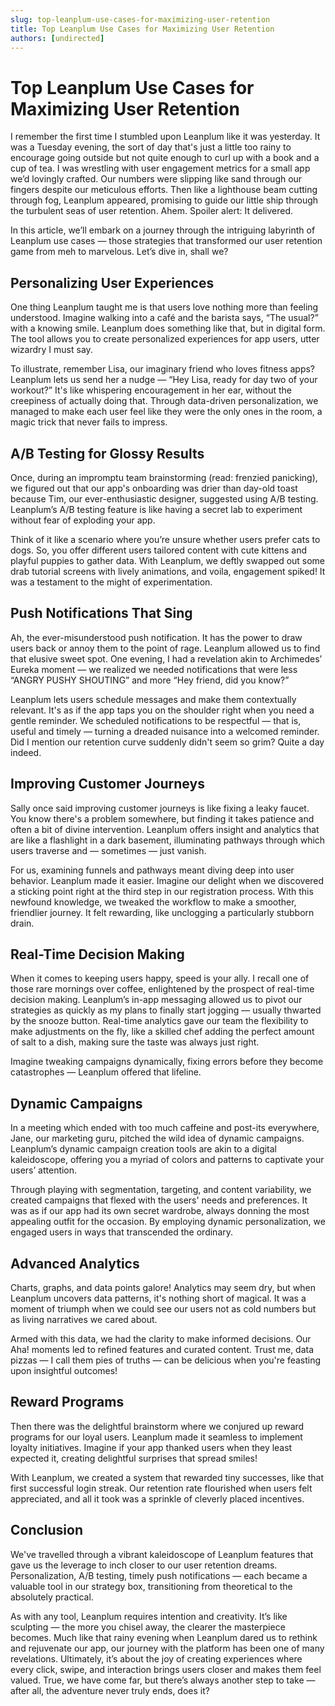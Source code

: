 ```yaml
---
slug: top-leanplum-use-cases-for-maximizing-user-retention
title: Top Leanplum Use Cases for Maximizing User Retention
authors: [undirected]
---
```



# Top Leanplum Use Cases for Maximizing User Retention

I remember the first time I stumbled upon Leanplum like it was yesterday. It was a Tuesday evening, the sort of day that's just a little too rainy to encourage going outside but not quite enough to curl up with a book and a cup of tea. I was wrestling with user engagement metrics for a small app we’d lovingly crafted. Our numbers were slipping like sand through our fingers despite our meticulous efforts. Then like a lighthouse beam cutting through fog, Leanplum appeared, promising to guide our little ship through the turbulent seas of user retention. Ahem. Spoiler alert: It delivered.

In this article, we’ll embark on a journey through the intriguing labyrinth of Leanplum use cases — those strategies that transformed our user retention game from meh to marvelous. Let’s dive in, shall we?

## Personalizing User Experiences

One thing Leanplum taught me is that users love nothing more than feeling understood. Imagine walking into a café and the barista says, “The usual?” with a knowing smile. Leanplum does something like that, but in digital form. The tool allows you to create personalized experiences for app users, utter wizardry I must say.

To illustrate, remember Lisa, our imaginary friend who loves fitness apps? Leanplum lets us send her a nudge — “Hey Lisa, ready for day two of your workout?” It's like whispering encouragement in her ear, without the creepiness of actually doing that. Through data-driven personalization, we managed to make each user feel like they were the only ones in the room, a magic trick that never fails to impress.

## A/B Testing for Glossy Results 

Once, during an impromptu team brainstorming (read: frenzied panicking), we figured out that our app's onboarding was drier than day-old toast because Tim, our ever-enthusiastic designer, suggested using A/B testing. Leanplum’s A/B testing feature is like having a secret lab to experiment without fear of exploding your app.

Think of it like a scenario where you’re unsure whether users prefer cats to dogs. So, you offer different users tailored content with cute kittens and playful puppies to gather data. With Leanplum, we deftly swapped out some drab tutorial screens with lively animations, and voila, engagement spiked! It was a testament to the might of experimentation.

## Push Notifications That Sing 

Ah, the ever-misunderstood push notification. It has the power to draw users back or annoy them to the point of rage. Leanplum allowed us to find that elusive sweet spot. One evening, I had a revelation akin to Archimedes’ Eureka moment — we realized we needed notifications that were less “ANGRY PUSHY SHOUTING” and more “Hey friend, did you know?”

Leanplum lets users schedule messages and make them contextually relevant. It's as if the app taps you on the shoulder right when you need a gentle reminder. We scheduled notifications to be respectful — that is, useful and timely — turning a dreaded nuisance into a welcomed reminder. Did I mention our retention curve suddenly didn't seem so grim? Quite a day indeed.

## Improving Customer Journeys

Sally once said improving customer journeys is like fixing a leaky faucet. You know there's a problem somewhere, but finding it takes patience and often a bit of divine intervention. Leanplum offers insight and analytics that are like a flashlight in a dark basement, illuminating pathways through which users traverse and — sometimes — just vanish.

For us, examining funnels and pathways meant diving deep into user behavior. Leanplum made it easier. Imagine our delight when we discovered a sticking point right at the third step in our registration process. With this newfound knowledge, we tweaked the workflow to make a smoother, friendlier journey. It felt rewarding, like unclogging a particularly stubborn drain.

## Real-Time Decision Making

When it comes to keeping users happy, speed is your ally. I recall one of those rare mornings over coffee, enlightened by the prospect of real-time decision making. Leanplum’s in-app messaging allowed us to pivot our strategies as quickly as my plans to finally start jogging — usually thwarted by the snooze button. Real-time analytics gave our team the flexibility to make adjustments on the fly, like a skilled chef adding the perfect amount of salt to a dish, making sure the taste was always just right.

Imagine tweaking campaigns dynamically, fixing errors before they become catastrophes — Leanplum offered that lifeline.

## Dynamic Campaigns 

In a meeting which ended with too much caffeine and post-its everywhere, Jane, our marketing guru, pitched the wild idea of dynamic campaigns. Leanplum’s dynamic campaign creation tools are akin to a digital kaleidoscope, offering you a myriad of colors and patterns to captivate your users’ attention.

Through playing with segmentation, targeting, and content variability, we created campaigns that flexed with the users' needs and preferences. It was as if our app had its own secret wardrobe, always donning the most appealing outfit for the occasion. By employing dynamic personalization, we engaged users in ways that transcended the ordinary.

## Advanced Analytics 

Charts, graphs, and data points galore! Analytics may seem dry, but when Leanplum uncovers data patterns, it's nothing short of magical. It was a moment of triumph when we could see our users not as cold numbers but as living narratives we cared about.

Armed with this data, we had the clarity to make informed decisions. Our Aha! moments led to refined features and curated content. Trust me, data pizzas — I call them pies of truths — can be delicious when you're feasting upon insightful outcomes!

## Reward Programs 

Then there was the delightful brainstorm where we conjured up reward programs for our loyal users. Leanplum made it seamless to implement loyalty initiatives. Imagine if your app thanked users when they least expected it, creating delightful surprises that spread smiles!

With Leanplum, we created a system that rewarded tiny successes, like that first successful login streak. Our retention rate flourished when users felt appreciated, and all it took was a sprinkle of cleverly placed incentives.

## Conclusion

We've travelled through a vibrant kaleidoscope of Leanplum features that gave us the leverage to inch closer to our user retention dreams. Personalization, A/B testing, timely push notifications — each became a valuable tool in our strategy box, transitioning from theoretical to the absolutely practical.

As with any tool, Leanplum requires intention and creativity. It’s like sculpting — the more you chisel away, the clearer the masterpiece becomes. Much like that rainy evening when Leanplum dared us to rethink and rejuvenate our app, our journey with the platform has been one of many revelations. Ultimately, it’s about the joy of creating experiences where every click, swipe, and interaction brings users closer and makes them feel valued. True, we have come far, but there’s always another step to take — after all, the adventure never truly ends, does it?